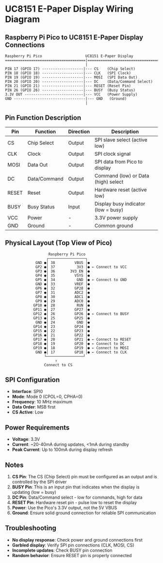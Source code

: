 # UC8151 E-Paper Display Wiring Diagram

## Raspberry Pi Pico to UC8151 E-Paper Display Connections

```
Raspberry Pi Pico                    UC8151 E-Paper Display
=====================================|======================================
                                     |
PIN 17 (GPIO 17) -------------------|--- CS    (Chip Select)
PIN 18 (GPIO 18) -------------------|--- CLK   (SPI Clock)
PIN 19 (GPIO 19) -------------------|--- MOSI  (SPI Data Out)
PIN 20 (GPIO 20) -------------------|--- DC    (Data/Command Select)
PIN 21 (GPIO 21) -------------------|--- RESET (Reset Pin)
PIN 26 (GPIO 26) -------------------|--- BUSY  (Busy Status)
3.3V OUT ---------------------------|--- VCC   (Power Supply)
GND ---------------------------------|--- GND   (Ground)
                                     |
```

## Pin Function Description

| Pin | Function | Direction | Description |
|-----|----------|-----------|-------------|
| CS  | Chip Select | Output | SPI slave select (active low) |
| CLK | Clock | Output | SPI clock signal |
| MOSI | Data Out | Output | SPI data from Pico to display |
| DC | Data/Command | Output | Command (low) or Data (high) select |
| RESET | Reset | Output | Hardware reset (active low) |
| BUSY | Busy Status | Input | Display busy indicator (low = busy) |
| VCC | Power | - | 3.3V power supply |
| GND | Ground | - | Common ground |

## Physical Layout (Top View of Pico)

```
                    Raspberry Pi Pico
                   ┌─────────────────┐
              GND ●│ 38         VBUS │● 
              GP2 ●│ 37          3V3 │● ← Connect to VCC
              GP3 ●│ 36       3V3_EN │● 
              GP4 ●│ 35         VSYS │● 
              GP5 ●│ 34          GND │● ← Connect to GND
              GND ●│ 33         VREF │● 
              GP6 ●│ 32         GP28 │● 
              GP7 ●│ 31         ADC2 │● 
              GP8 ●│ 30         ADC1 │● 
              GP9 ●│ 29         ADC0 │● 
             GP10 ●│ 28          RUN │● 
             GP11 ●│ 27         GP27 │● 
             GP12 ●│ 26         GP26 │● ← Connect to BUSY
             GP13 ●│ 25         GP25 │● 
              GND ●│ 24          GND │● 
             GP14 ●│ 23         GP24 │● 
             GP15 ●│ 22         GP23 │● 
             GP16 ●│ 21         GP22 │● 
             GP17 ●│ 20         GP21 │● ← Connect to RESET
             GP18 ●│ 19         GP20 │● ← Connect to DC
             GP19 ●│ 18         GP19 │● ← Connect to MOSI
              GND ●│ 17         GP18 │● ← Connect to CLK
                  └─────────────────┘
                       ↑
                  Connect to CS
```

## SPI Configuration

- **Interface**: SPI0
- **Mode**: Mode 0 (CPOL=0, CPHA=0)
- **Frequency**: 10 MHz maximum
- **Data Order**: MSB first
- **CS Active**: Low

## Power Requirements

- **Voltage**: 3.3V
- **Current**: ~20-40mA during updates, <1mA during standby
- **Peak Current**: Up to 100mA during display refresh

## Notes

1. **CS Pin**: The CS (Chip Select) pin must be configured as an output and is controlled by the SPI driver
2. **BUSY Pin**: This is an input pin that indicates when the display is updating (low = busy)
3. **DC Pin**: Data/Command select - low for commands, high for data
4. **RESET Pin**: Hardware reset pin - pulse low to reset the display
5. **Power**: Use the Pico's 3.3V output, not the 5V VBUS
6. **Ground**: Ensure solid ground connection for reliable SPI communication

## Troubleshooting

- **No display response**: Check power and ground connections first
- **Garbled display**: Verify SPI pin connections (CLK, MOSI, CS)
- **Incomplete updates**: Check BUSY pin connection
- **Random behavior**: Ensure RESET pin is properly connected

